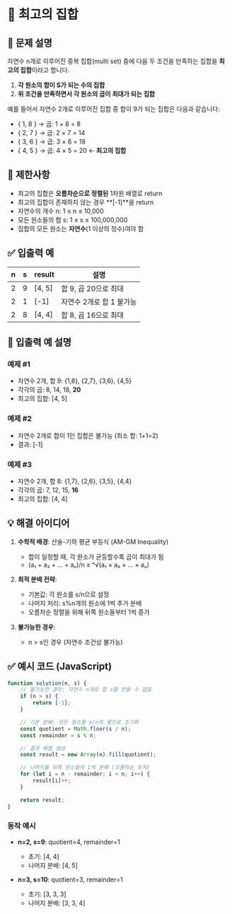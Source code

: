 # 📘 최고의 집합

## 📝 문제 설명
자연수 n개로 이루어진 중복 집합(multi set) 중에 다음 두 조건을 만족하는 집합을 **최고의 집합**이라고 합니다.

1. **각 원소의 합이 S가 되는 수의 집합**
2. **위 조건을 만족하면서 각 원소의 곱이 최대가 되는 집합**

예를 들어서 자연수 2개로 이루어진 집합 중 합이 9가 되는 집합은 다음과 같습니다:
- { 1, 8 } → 곱: 1 × 8 = 8
- { 2, 7 } → 곱: 2 × 7 = 14
- { 3, 6 } → 곱: 3 × 6 = 18
- { 4, 5 } → 곱: 4 × 5 = 20 ← **최고의 집합**

## 📌 제한사항
- 최고의 집합은 **오름차순으로 정렬된** 1차원 배열로 return
- 최고의 집합이 존재하지 않는 경우 **[-1]**을 return
- 자연수의 개수 n: 1 ≤ n ≤ 10,000
- 모든 원소들의 합 s: 1 ≤ s ≤ 100,000,000
- 집합의 모든 원소는 **자연수**(1 이상의 정수)여야 함

## ✅ 입출력 예
| n | s | result | 설명 |
|---|---|--------|------|
| 2 | 9 | [4, 5] | 합 9, 곱 20으로 최대 |
| 2 | 1 | [-1] | 자연수 2개로 합 1 불가능 |
| 2 | 8 | [4, 4] | 합 8, 곱 16으로 최대 |

## 📌 입출력 예 설명
### 예제 #1
- 자연수 2개, 합 9: {1,8}, {2,7}, {3,6}, {4,5}
- 각각의 곱: 8, 14, 18, **20**
- 최고의 집합: [4, 5]

### 예제 #2
- 자연수 2개로 합이 1인 집합은 불가능 (최소 합: 1+1=2)
- 결과: [-1]

### 예제 #3
- 자연수 2개, 합 8: {1,7}, {2,6}, {3,5}, {4,4}
- 각각의 곱: 7, 12, 15, **16**
- 최고의 집합: [4, 4]

## 💡 해결 아이디어
1. **수학적 배경**: 산술-기하 평균 부등식 (AM-GM Inequality)
   - 합이 일정할 때, 각 원소가 균등할수록 곱이 최대가 됨
   - (a₁ + a₂ + ... + aₙ)/n ≥ ⁿ√(a₁ × a₂ × ... × aₙ)

2. **최적 분배 전략**:
   - 기본값: 각 원소를 s/n으로 설정
   - 나머지 처리: s%n개의 원소에 1씩 추가 분배
   - 오름차순 정렬을 위해 뒤쪽 원소들부터 1씩 증가

3. **불가능한 경우**:
   - n > s인 경우 (자연수 조건상 불가능)

## ✅ 예시 코드 (JavaScript)
```javascript
function solution(n, s) {
    // 불가능한 경우: 자연수 n개로 합 s를 만들 수 없음
    if (n > s) {
        return [-1];
    }

    // 기본 분배: 모든 원소를 s/n의 몫으로 초기화
    const quotient = Math.floor(s / n);
    const remainder = s % n;

    // 결과 배열 생성
    const result = new Array(n).fill(quotient);

    // 나머지를 뒤쪽 원소들에 1씩 분배 (오름차순 유지)
    for (let i = n - remainder; i < n; i++) {
        result[i]++;
    }

    return result;
}
```

### 동작 예시
- **n=2, s=9**: quotient=4, remainder=1
  - 초기: [4, 4]
  - 나머지 분배: [4, 5]

- **n=3, s=10**: quotient=3, remainder=1
  - 초기: [3, 3, 3]
  - 나머지 분배: [3, 3, 4]
